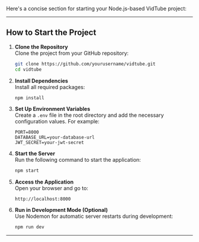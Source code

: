Here's a concise section for starting your Node.js-based VidTube project:

---

## **How to Start the Project**

1. **Clone the Repository**  
   Clone the project from your GitHub repository:
   ```bash
   git clone https://github.com/yourusername/vidtube.git
   cd vidtube
   ```

2. **Install Dependencies**  
   Install all required packages:
   ```bash
   npm install
   ```

3. **Set Up Environment Variables**  
   Create a `.env` file in the root directory and add the necessary configuration values. For example:
   ```
   PORT=8000
   DATABASE_URL=your-database-url
   JWT_SECRET=your-jwt-secret
   ```

4. **Start the Server**  
   Run the following command to start the application:
   ```bash
   npm start
   ```

5. **Access the Application**  
   Open your browser and go to:
   ```
   http://localhost:8000
   ```

6. **Run in Development Mode (Optional)**  
   Use Nodemon for automatic server restarts during development:
   ```bash
   npm run dev
   ```

---

